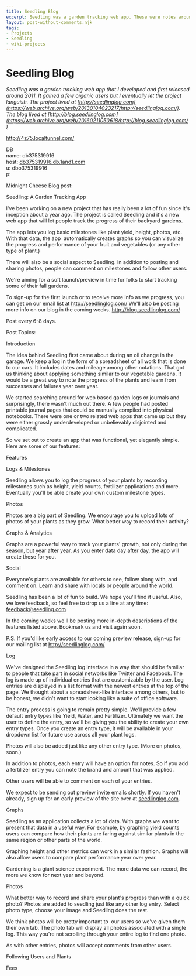 ```yaml
---
title: Seedling Blog
excerpt: Seedling was a garden tracking web app. These were notes around  blog posts.
layout: post-without-comments.njk
tags:
- Projects
- Seedling
- wiki-projects
---
```

# Seedling Blog

*Seedling was a garden tracking web app that I developed and first released around 2011. It gained a few organic users but I eventually let the project languish. The project lived at [http://seedlinglog.com](https://web.archive.org/web/20130104023217/http://seedlinglog.com/). The blog lived at [http://blog.seedlinglog.com](https://web.archive.org/web/20160211050618/http://blog.seedlinglog.com/)*

http://4z75.localtunnel.com/

DB  
name: db375319916  
host: [db375319916.db.1and1.com](http://db375319916.db.1and1.com)  
u: dbo375319916  
p: 

Midnight Cheese Blog post:

Seedling: A Garden Tracking App

I've been working on a new project that has really been a lot of fun since it's inception about a year ago. The project is called Seedling and it's a new web app that will let people track the progress of their backyard gardens.

The app lets you log basic milestones like plant yield, height, photos, etc. With that data, the app  automatically creates graphs so you can visualize the progress and performance of your fruit and vegetables (or any other type of plant.)

There will also be a social aspect to Seedling. In addition to posting and sharing photos, people can comment on milestones and follow other users.

We're aiming for a soft launch/preview in time for folks to start tracking some of their fall gardens.

To sign-up for the first launch or to receive more info as we progress, you can get on our email list at http://seedlinglog.com/ We'll also be posting more info on our blog in the coming weeks. http://blog.seedlinglog.com/

Post every 6-8 days.

Post Topics:

Introduction

The idea behind Seedling first came about during an oil change in the garage. We keep a log in the form of a spreadsheet of all work that is done to our cars. It includes dates and mileage among other notations. That got us thinking about applying something similar to our vegetable gardens. It would be a great way to note the progress of the plants and learn from successes and failures year over year.

We started searching around for web based garden logs or journals and surprisingly, there wasn't much out there. A few people had posted printable journal pages that could be manually compiled into physical notebooks. There were one or two related web apps that came up but they were either grossly underdeveloped or unbelievably disjointed and complicated.

So we set out to create an app that was functional, yet elegantly simple. Here are some of our features:

Features

Logs & Milestones

Seedling allows you to log the progress of your plants by recording milestones such as height, yield counts, fertilizer applications and more. Eventually you'll be able create your own custom milestone types.

Photos

Photos are a big part of Seedling. We encourage you to upload lots of photos of your plants as they grow. What better way to record their activity?

Graphs & Analytics

Graphs are a powerful way to track your plants' growth, not only during the season, but year after year. As you enter data day after day, the app will create these for you.

Social

Everyone's plants are available for others to see, follow along with, and comment on. Learn and share with locals or people around the world.

Seedling has been a lot of fun to build. We hope you'll find it useful. Also, we love feedback, so feel free to drop us a line at any time: [feedback@seedling.com](mailto:feedback@seedling.com)

In the coming weeks we'll be posting more in-depth descriptions of the features listed above. Bookmark us and visit again soon.

P.S. If you'd like early access to our coming preview release, sign-up for our mailing list at http://seedlinglog.com/

Log

We've designed the Seedling log interface in a way that should be familiar to people that take part in social networks like Twitter and Facebook. The log is made up of individual entries that are customizable by the user. Log entries are displayed in a list format with the newest entries at the top of the page. We thought about a spreadsheet-like interface among others, but to be honest, we didn't want to start looking like a suite of office software.

The entry process is going to remain pretty simple. We'll provide a few default entry types like Yield, Water, and Fertilizer. Ultimately we want the user to define the entry, so we'll be giving you the ability to create your own entry types. Once you create an entry type, it will be available in your dropdown list for future use across all your plant logs.

Photos will also be added just like any other entry type. (More on photos, soon.)

In addition to photos, each entry will have an option for notes. So if you add a fertilizer entry you can note the brand and amount that was applied.

Other users will be able to comment on each of your entries.

We expect to be sending out preview invite emails shortly. If you haven't already, sign up for an early preview of the site over at [seedlinglog.com](http://seedlinglog.com).

Graphs

Seedling as an application collects a lot of data. With graphs we want to present that data in a useful way. For example, by graphing yield counts users can compare how their plants are faring against similar plants in the same region or other parts of the world.

Graphing height and other metrics can work in a similar fashion. Graphs will also allow users to compare plant performance year over year.

Gardening is a giant science experiment. The more data we can record, the more we know for next year and beyond.

Photos

What better way to record and share your plant's progress than with a quick photo? Photos are added to seedling just like any other log entry. Select photo type, choose your image and Seedling does the rest.

We think photos will be pretty important to  our users so we've given them their own tab. The photo tab will display all photos associated with a single log. This way you're not scrolling through your entire log to find one photo.

As with other entries, photos will accept comments from other users.

Following Users and Plants

Fees